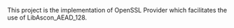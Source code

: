 This project is the implementation of OpenSSL Provider which facilitates the use of LibAscon_AEAD_128.
